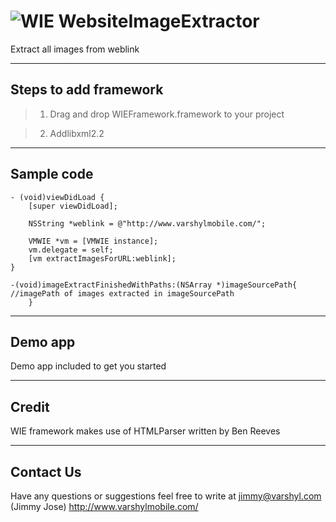 ![WIE][1] WebsiteImageExtractor
=====================

Extract all images from weblink


----------

Steps to add framework
---------

> 1) Drag and drop WIEFramework.framework to your project 

> 2) Addlibxml2.2


----------

Sample code
---------
    - (void)viewDidLoad {
		[super viewDidLoad];

		NSString *weblink = @"http://www.varshylmobile.com/";

		VMWIE *vm = [VMWIE instance];
		vm.delegate = self;
		[vm extractImagesForURL:weblink];
	}

    -(void)imageExtractFinishedWithPaths:(NSArray *)imageSourcePath{
    //imagePath of images extracted in imageSourcePath
        }

----------

Demo app
---------

Demo app included to get you started

----------


Credit
---------------

WIE framework makes use of HTMLParser written by Ben Reeves


----------


Contact Us
---------------

Have any questions or suggestions feel free to write at jimmy@varshyl.com (Jimmy Jose)
http://www.varshylmobile.com/


  [1]: http://i57.tinypic.com/k19evq.png

